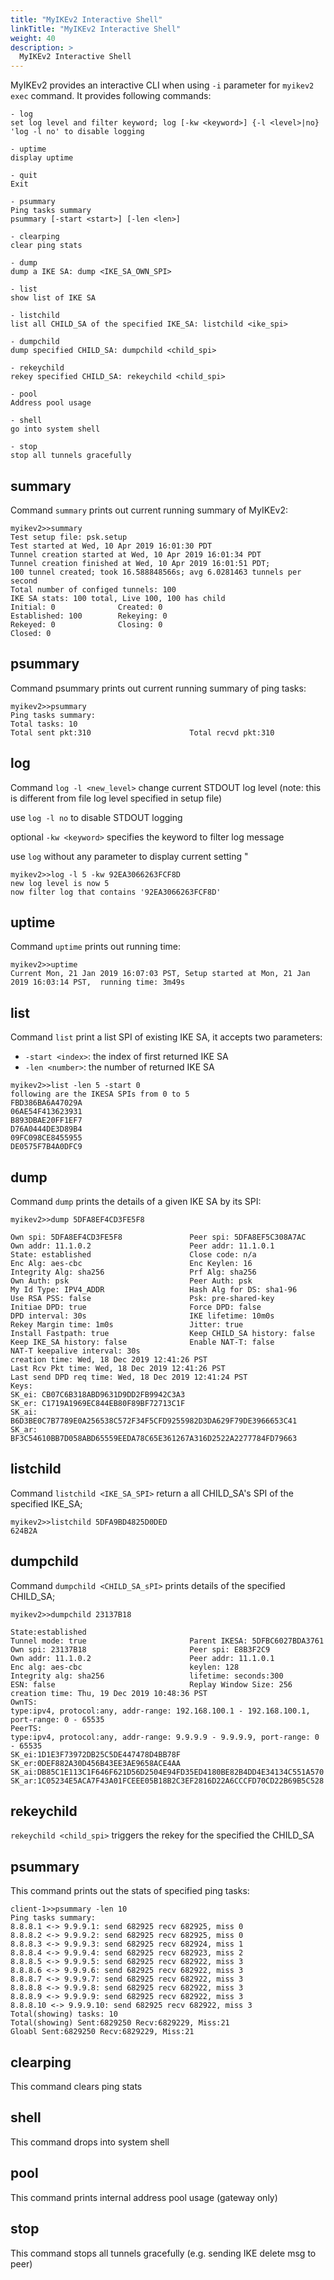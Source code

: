 ```yaml
---
title: "MyIKEv2 Interactive Shell"
linkTitle: "MyIKEv2 Interactive Shell"
weight: 40
description: >
  MyIKEv2 Interactive Shell
---
```



MyIKEv2 provides an interactive CLI when using ```-i``` parameter for ```myikev2 exec``` command. 
It provides following commands:
```
- log
set log level and filter keyword; log [-kw <keyword>] {-l <level>|no}
'log -l no' to disable logging

- uptime
display uptime

- quit
Exit

- psummary
Ping tasks summary
psummary [-start <start>] [-len <len>]

- clearping
clear ping stats

- dump
dump a IKE SA: dump <IKE_SA_OWN_SPI>

- list
show list of IKE SA

- listchild
list all CHILD_SA of the specified IKE_SA: listchild <ike_spi>

- dumpchild
dump specified CHILD_SA: dumpchild <child_spi>

- rekeychild
rekey specified CHILD_SA: rekeychild <child_spi>

- pool
Address pool usage

- shell
go into system shell

- stop
stop all tunnels gracefully

```
## summary

Command ```summary``` prints out current running summary of MyIKEv2:

```
myikev2>>summary
Test setup file: psk.setup
Test started at Wed, 10 Apr 2019 16:01:30 PDT
Tunnel creation started at Wed, 10 Apr 2019 16:01:34 PDT
Tunnel creation finished at Wed, 10 Apr 2019 16:01:51 PDT;
100 tunnel created; took 16.588848566s; avg 6.0281463 tunnels per second
Total number of configed tunnels: 100
IKE SA stats: 100 total, Live 100, 100 has child
Initial: 0              Created: 0
Established: 100        Rekeying: 0
Rekeyed: 0              Closing: 0
Closed: 0
```

## psummary
Command psummary prints out current running summary of ping tasks:

```
myikev2>>psummary
Ping tasks summary:
Total tasks: 10
Total sent pkt:310                      Total recvd pkt:310
```

## log
Command ```log -l <new_level>``` change current STDOUT log level (note: this is different from file log level specified in setup file)

use ```log -l no``` to disable STDOUT logging

optional ```-kw <keyword>``` specifies the keyword to filter log message

use ```log``` without any parameter to display current setting
"

```
myikev2>>log -l 5 -kw 92EA3066263FCF8D
new log level is now 5
now filter log that contains '92EA3066263FCF8D'
```

## uptime
Command ```uptime``` prints out running time:
```
myikev2>>uptime
Current Mon, 21 Jan 2019 16:07:03 PST, Setup started at Mon, 21 Jan 2019 16:03:14 PST,  running time: 3m49s
```

## list 
Command ```list``` print a list SPI of existing IKE SA, it accepts two parameters:
* ```-start <index>```: the index of first returned IKE SA
* ```-len <number>```: the number of returned IKE SA
```
myikev2>>list -len 5 -start 0
following are the IKESA SPIs from 0 to 5
FBD386BA6A47029A
06AE54F413623931
B893DBAE20FF1EF7
D76A0444DE3D89B4
09FC098CE8455955
DE0575F7B4A0DFC9
```

## dump
Command ```dump``` prints the details of a given IKE SA by its SPI:

```
myikev2>>dump 5DFA8EF4CD3FE5F8

Own spi: 5DFA8EF4CD3FE5F8               Peer spi: 5DFA8EF5C308A7AC
Own addr: 11.1.0.2                      Peer addr: 11.1.0.1
State: established                      Close code: n/a
Enc Alg: aes-cbc                        Enc Keylen: 16
Integrity Alg: sha256                   Prf Alg: sha256
Own Auth: psk                           Peer Auth: psk
My Id Type: IPV4_ADDR                   Hash Alg for DS: sha1-96
Use RSA PSS: false                      Psk: pre-shared-key
Initiae DPD: true                       Force DPD: false
DPD interval: 30s                       IKE lifetime: 10m0s
Rekey Margin time: 1m0s                 Jitter: true
Install Fastpath: true                  Keep CHILD_SA history: false
Keep IKE_SA history: false              Enable NAT-T: false
NAT-T keepalive interval: 30s
creation time: Wed, 18 Dec 2019 12:41:26 PST
Last Rcv Pkt time: Wed, 18 Dec 2019 12:41:26 PST
Last send DPD req time: Wed, 18 Dec 2019 12:41:24 PST
Keys:
SK_ei: CB07C6B318ABD9631D9DD2FB9942C3A3
SK_er: C1719A1969EC844EB80F89BF72713C1F
SK_ai: B6D3BE0C7B7789E0A256538C572F34F5CFD9255982D3DA629F79DE3966653C41
SK_ar: BF3C54610BB7D058ABD65559EEDA78C65E361267A316D2522A2277784FD79663
```

## listchild

Command `listchild <IKE_SA_SPI>` return a all CHILD_SA's SPI of the specified IKE_SA;

```
myikev2>>listchild 5DFA9BD4825D0DED
624B2A
```

## dumpchild

Command `dumpchild <CHILD_SA_sPI>` prints details of the specified CHILD_SA;

```
myikev2>>dumpchild 23137B18

State:established
Tunnel mode: true                       Parent IKESA: 5DFBC6027BDA3761
Own spi: 23137B18                       Peer spi: E8B3F2C9
Own addr: 11.1.0.2                      Peer addr: 11.1.0.1
Enc alg: aes-cbc                        keylen: 128
Integrity alg: sha256                   lifetime: seconds:300
ESN: false                              Replay Window Size: 256
creation time: Thu, 19 Dec 2019 10:48:36 PST
OwnTS:
type:ipv4, protocol:any, addr-range: 192.168.100.1 - 192.168.100.1, port-range: 0 - 65535
PeerTS:
type:ipv4, protocol:any, addr-range: 9.9.9.9 - 9.9.9.9, port-range: 0 - 65535
SK_ei:1D1E3F73972DB25C5DE447478D4BB78F
SK_er:0DEF882A30D456B43EE3AE9658ACE4AA
SK_ai:DB85C1E113C1F646F621D56D2504E94FD35ED4180BE82B4DD4E34134C551A570
SK_ar:1C05234E5ACA7F43A01FCEEE05B18B2C3EF2816D22A6CCCFD70CD22B69B5C528
```

## rekeychild
`rekeychild <child_spi>` triggers the rekey for the specified the CHILD_SA 

## psummary 

This command prints out the stats of specified ping tasks:
```
client-1>>psummary -len 10
Ping tasks summary:
8.8.8.1 <-> 9.9.9.1: send 682925 recv 682925, miss 0
8.8.8.2 <-> 9.9.9.2: send 682925 recv 682925, miss 0
8.8.8.3 <-> 9.9.9.3: send 682925 recv 682924, miss 1
8.8.8.4 <-> 9.9.9.4: send 682925 recv 682923, miss 2
8.8.8.5 <-> 9.9.9.5: send 682925 recv 682922, miss 3
8.8.8.6 <-> 9.9.9.6: send 682925 recv 682922, miss 3
8.8.8.7 <-> 9.9.9.7: send 682925 recv 682922, miss 3
8.8.8.8 <-> 9.9.9.8: send 682925 recv 682922, miss 3
8.8.8.9 <-> 9.9.9.9: send 682925 recv 682922, miss 3
8.8.8.10 <-> 9.9.9.10: send 682925 recv 682922, miss 3
Total(showing) tasks: 10
Total(showing) Sent:6829250 Recv:6829229, Miss:21
Gloabl Sent:6829250 Recv:6829229, Miss:21
```

## clearping

This command clears ping stats

## shell

This command drops into system shell

## pool

This command prints internal address pool usage (gateway only)

## stop

This command stops all tunnels gracefully (e.g. sending IKE delete msg to peer)